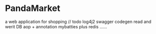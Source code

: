 # PandaMarket
a web application  for shopping
// todo
log4j2
swagger codegen
read and werit DB
aop + annotation
mybatties plus
redis 
......
